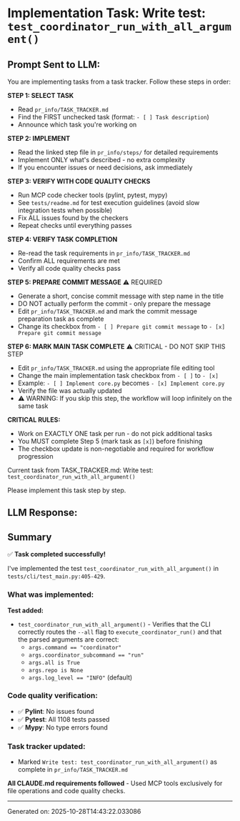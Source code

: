 # Implementation Task: Write test: `test_coordinator_run_with_all_argument()`

## Prompt Sent to LLM:
You are implementing tasks from a task tracker. Follow these steps in order:

**STEP 1: SELECT TASK**
- Read `pr_info/TASK_TRACKER.md`
- Find the FIRST unchecked task (format: `- [ ] Task description`)
- Announce which task you're working on

**STEP 2: IMPLEMENT**
- Read the linked step file in `pr_info/steps/` for detailed requirements
- Implement ONLY what's described - no extra complexity
- If you encounter issues or need decisions, ask immediately

**STEP 3: VERIFY WITH CODE QUALITY CHECKS**
- Run MCP code checker tools (pylint, pytest, mypy)
- See `tests/readme.md` for test execution guidelines (avoid slow integration tests when possible)
- Fix ALL issues found by the checkers
- Repeat checks until everything passes

**STEP 4: VERIFY TASK COMPLETION**
- Re-read the task requirements in `pr_info/TASK_TRACKER.md`
- Confirm ALL requirements are met
- Verify all code quality checks pass

**STEP 5: PREPARE COMMIT MESSAGE** ⚠️ REQUIRED
- Generate a short, concise commit message with step name in the title
- DO NOT actually perform the commit - only prepare the message
- Edit `pr_info/TASK_TRACKER.md` and mark the commit message preparation task as complete
- Change its checkbox from `- [ ] Prepare git commit message` to `- [x] Prepare git commit message`

**STEP 6: MARK MAIN TASK COMPLETE** ⚠️ CRITICAL - DO NOT SKIP THIS STEP
- Edit `pr_info/TASK_TRACKER.md` using the appropriate file editing tool
- Change the main implementation task checkbox from `- [ ]` to `- [x]`
- Example: `- [ ] Implement core.py` becomes `- [x] Implement core.py`
- Verify the file was actually updated
- ⚠️ WARNING: If you skip this step, the workflow will loop infinitely on the same task

**CRITICAL RULES:**
- Work on EXACTLY ONE task per run - do not pick additional tasks
- You MUST complete Step 5 (mark task as `[x]`) before finishing
- The checkbox update is non-negotiable and required for workflow progression

Current task from TASK_TRACKER.md: Write test: `test_coordinator_run_with_all_argument()`

Please implement this task step by step.

## LLM Response:
## Summary

✅ **Task completed successfully!**

I've implemented the test `test_coordinator_run_with_all_argument()` in `tests/cli/test_main.py:405-429`.

### What was implemented:

**Test added:**
- `test_coordinator_run_with_all_argument()` - Verifies that the CLI correctly routes the `--all` flag to `execute_coordinator_run()` and that the parsed arguments are correct:
  - `args.command == "coordinator"`
  - `args.coordinator_subcommand == "run"`
  - `args.all is True`
  - `args.repo is None`
  - `args.log_level == "INFO"` (default)

### Code quality verification:
- ✅ **Pylint**: No issues found
- ✅ **Pytest**: All 1108 tests passed
- ✅ **Mypy**: No type errors found

### Task tracker updated:
- Marked `Write test: test_coordinator_run_with_all_argument()` as complete in `pr_info/TASK_TRACKER.md`

**All CLAUDE.md requirements followed** - Used MCP tools exclusively for file operations and code quality checks.

---
Generated on: 2025-10-28T14:43:22.033086